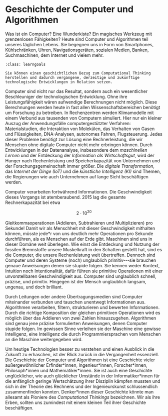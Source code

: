# Geschichte der Computer und Algorithmen

Was ist ein Computer? 
Eine Wunderkiste?
Ein magisches Werkzeug mit grenzenlosen Fähigkeiten?
Heute sind Computer und Algorithmen teil unseres täglichen Lebens.
Sie begegnen uns in Form von Smartphones, Kühlschränken, Uhren, Navigationsgeräten, sozialen Medien, Banken, Suchmaschinen, dem Internet und vielem mehr.

```{admonition} Lernziel
:class: learngoals

Sie können einen geschichtlichen Bezug zum Computational Thinking herstellen und dadurch vergangene, derzeitige und zukünftige technologische Entwicklungen in Relation setzen.
```

Computer sind nicht nur das Resultat, sondern auch ein wesentlicher Beschleuniger der technologischen Entwicklung.
Ohne ihre Leistungsfähigkeit wären aufwendige Berechnungen nicht möglich.
Diese Berechnungen werden heute in fast allen Wissenschaftsbereichen benötigt um Forschung zu betreiben.
In Rechenzentren werden Klimamodelle mit einem Verbund aus tausenden von Computern simuliert.
Hier nur ein kleiner Auszug der Anwendungsfälle computergestützter Verfahren: Materialstudien, die Interaktion von Molekülen, das Verhalten von Gasen und Flüssigkeiten, DNA-Analysen, autonomes Fahren, Flugsteuerung.
Jedes dieser Probleme benötigt zur Lösung eine Rechnerleistung, die wir Menschen ohne digitale Computer nicht mehr erbringen können.
Durch Entwicklungen in der Datenanalyse, insbesondere dem *maschinellen Lernen* und der Entdeckung der *Information als Wirtschaftsgut*, wird der Hunger nach Rechenleistung und Speicherkapazität von Unternehmen und der Forschungsgemeinschaft immer größer.
Die *digitale Transformation*, das *Internet der Dinge (IoT)* und die *künstliche Intelligenz (KI)* sind Themen, die Regierungen wie auch Unternehmen auf lange Sicht beschäftigen werden.

Computer verarbeiten fortwährend Informationen.
Die Geschwindigkeit dieses Vorgangs ist atemberaubend.
2015 lag die gesamte Rechnerkapazität bei etwa 

$$2 \cdot 10^{20}$$ 

Gleitkommaoperationen (Addieren, Subtrahieren und Multiplizieren) pro Sekunde!
Damit wir als Menschheit mit dieser Geschwindigkeit mithalten können, müsste jede\*r von uns deutlich mehr Operationen pro Sekunde durchführen, als es Menschen auf der Erde gibt.
Maschinen sind uns in dieser Domäne weit überlegen.
Wie einst die Entdeckung und Nutzung der fossilen Brennstoffe unsere Muskelkraft in den Schatten gestellt hat, sind es die Computer, die unsere Rechenleistung weit übertreffen.
Dennoch sind Computer und deren Systeme (noch) unglaublich primitiv---sie brauchen genaue Anweisungen denen sie stupide folgen.
Sie kennen weder Kontext, Intuition noch Intentionalität, dafür führen sie primitive Operationen mit einer unvorstellbaren Geschwindigkeit aus.
Computer sind unglaublich schnell, präzise, und primitiv.
Hingegen ist der Mensch unglaublich langsam, ungenau, und doch brilliant.

Durch Leitungen oder andere Übertragungsmedien sind Computer miteinander verbunden und tauschen unentwegt Informationen aus.
Algorithmen verarbeiten, filtern, strukturieren und bewerten Informationen.
Durch die richtige Komposition der gleichen primitiven Operationen wird es möglich über das Addieren von zwei Zahlen hinauszugehen.
Algorithmen sind genau jene präzise formulierten Anweisungen, denen Computer stupide folgen.
Im gewissen Sinne verleihen sie der Maschine eine gewisse Intelligenz, eine Intelligenz die durch Programmiersprachen vom Menschen an die Maschine weitergegeben wird.

Um heutige Technologien besser zu verstehen und einen Ausblick in die Zukunft zu erhaschen, ist der Blick zurück in die Vergangenheit essenziell.
Die Geschichte der Computer und Algorithmen ist eine Geschichte vieler außergewöhnlicher Erfinder\*innen, Ingenieur\*innen, Forscher\*innen, Philosoph\*innen und Mathematiker\*innen.
Sie ist auch eine Geschichte unglücklicher, wie auch glücklicher Umstände in der Informatiker\*innen für die anfänglich geringe Wertschätzung ihrer Disziplin kämpfen mussten und sich in der Theorie des Rechnens und der Ingenieurskunst schlussendlich zusammenfinden konnten.
Denker\*innen dieser Geschichte könnte man allesamt als Pioniere des *Computational Thinkings* bezeichnen.
Wir als ihre Erben, sollten uns zumindest mit einem kleinen Teil ihrer Geschichte beschäftigen.